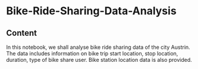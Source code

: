 # Bike-Ride-Sharing-Data-Analysis

## Content

In this notebook, we shall analyse bike ride sharing data of the city Austrin. The data includes information on bike trip start location, stop location, duration, type of bike share user. Bike station location data is also provided.
